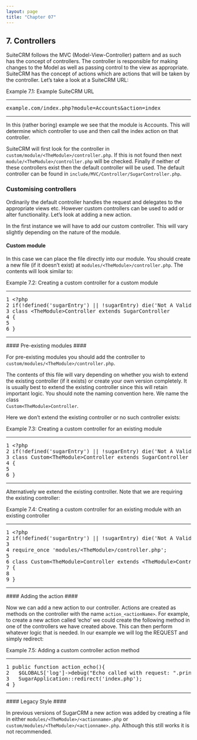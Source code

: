 ```yaml
---
layout: page
title: "Chapter 07"
---
```

<span id="chap06.xhtml"></span>

<div>

## <span class="section-number">7. </span>Controllers ##

SuiteCRM follows the MVC (Model-View-Controller) pattern and as such has the concept of controllers. The controller is responsible for making changes to the Model as well as passing control to the view as appropriate. SuiteCRM has the concept of actions which are actions that will be taken by the controller. Let’s take a look at a SuiteCRM URL:

<div class="code-block">

Example 7.1: Example SuiteCRM URL


-----

<div class="highlight">

<pre>example.com/index.php?module=Accounts&amp;action=index</pre>

</div>

-----


</div>
In this (rather boring) example we see that the module is Accounts. This will determine which controller to use and then call the index action on that controller.

SuiteCRM will first look for the controller in <code>custom/module/&lt;TheModule&gt;/controller.php</code>. If this is not found then next <code>module/&lt;TheModule&gt;/controller.php</code> will be checked. Finally if neither of these controllers exist then the default controller will be used. The default controller can be found in <code>include/MVC/Controller/SugarController.php</code>.

### Customising controllers ###

Ordinarily the default controller handles the request and delegates to the appropriate views etc. However custom controllers can be used to add or alter functionality. Let’s look at adding a new action.

In the first instance we will have to add our custom controller. This will vary slightly depending on the nature of the module.

#### Custom module ####

In this case we can place the file directly into our module. You should create a new file (if it doesn’t exist) at <code>modules/&lt;TheModule&gt;/controller.php</code>. The contents will look similar to:

<div class="code-block">

Example 7.2: Creating a custom controller for a custom module


-----

<div class="highlight">

<pre>1 &lt;?php
2 if(!defined('sugarEntry') || !sugarEntry) die('Not A Valid Entry Point');
3 class &lt;TheModule&gt;Controller extends SugarController
4 {
5 
6 }</pre>

</div>

-----


</div>
#### Pre-existing modules ####

For pre-existing modules you should add the controller to<br />
<code>custom/modules/&lt;TheModule&gt;/controller.php</code>.

The contents of this file will vary depending on whether you wish to extend the existing controller (if it exists) or create your own version completely. It is usually best to extend the existing controller since this will retain important logic. You should note the naming convention here. We name the class<br />
<code>Custom&lt;TheModule&gt;Controller</code>.

Here we don’t extend the existing controller or no such controller exists:

<div class="code-block">

Example 7.3: Creating a custom controller for an existing module


-----

<div class="highlight">

<pre>1 &lt;?php
2 if(!defined('sugarEntry') || !sugarEntry) die('Not A Valid Entry Point');
3 class Custom&lt;TheModule&gt;Controller extends SugarController
4 {
5 
6 }</pre>

</div>

-----


</div>
Alternatively we extend the existing controller. Note that we are requiring the existing controller:

<div class="code-block">

Example 7.4: Creating a custom controller for an existing module with an existing controller


-----

<div class="highlight">

<pre>1 &lt;?php
2 if(!defined('sugarEntry') || !sugarEntry) die('Not A Valid Entry Point');
3 
4 require_once 'modules/&lt;TheModule&gt;/controller.php';
5 
6 class Custom&lt;TheModule&gt;Controller extends &lt;TheModule&gt;Controller
7 {
8 
9 }</pre>

</div>

-----


</div>
#### Adding the action ####

Now we can add a new action to our controller. Actions are created as methods on the controller with the name <code>action_&lt;actionName&gt;</code>. For example, to create a new action called ‘echo’ we could create the following method in one of the controllers we have created above. This can then perform whatever logic that is needed. In our example we will log the REQUEST and simply redirect:

<div class="code-block">

Example 7.5: Adding a custom controller action method


-----

<div class="highlight">

<pre>1 public function action_echo(){
2   $GLOBALS['log']-&gt;debug(&quot;Echo called with request: &quot;.print_r($_REQUEST,1));
3   SugarApplication::redirect('index.php');
4 }</pre>

</div>

-----


</div>
#### Legacy Style ####

In previous versions of SugarCRM a new action was added by creating a file in either <code>modules/&lt;TheModule&gt;/&lt;actionname&gt;.php</code> or <code>custom/modules/&lt;TheModule&gt;/&lt;actionname&gt;.php</code>. Although this still works it is not recommended.


</div>
